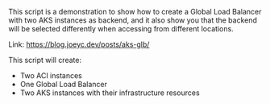 This script is a demonstration to show how to create a Global Load Balancer with two AKS instances as backend, and it  also show you that the backend will be selected differently when accessing from different locations.  

Link: https://blog.joeyc.dev/posts/aks-glb/ 

This script will create:
- Two ACI instances
- One Global Load Balancer
- Two AKS instances with their infrastructure resources 